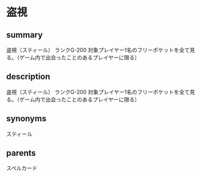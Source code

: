 # 盗視

## summary
盗視（スティール）
ランクG-200
対象プレイヤー1名のフリーポケットを全て見る。（ゲーム内で出会ったことのあるプレイヤーに限る）
## description
盗視（スティール）
ランクG-200
対象プレイヤー1名のフリーポケットを全て見る。（ゲーム内で出会ったことのあるプレイヤーに限る）
## synonyms
スティール
## parents
スペルカード